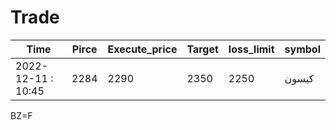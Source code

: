 # Trade

| Time               | Pirce | Execute_price | Target | loss_limit | symbol |
| ------------------ | ----- | ------------- | ------ | ---------- | ------ |
| 2022-12-11 : 10:45 | 2284  | 2290          | 2350   | 2250       | کیسون  |

BZ=F
